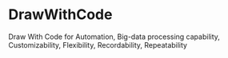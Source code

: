 # DrawWithCode
Draw With Code for Automation, Big-data processing capability, Customizability, Flexibility, Recordability, Repeatability
